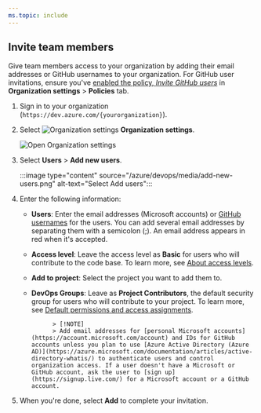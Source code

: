 ```yaml
---
ms.topic: include
---
```


## Invite team members

Give team members access to your organization by adding their email addresses or GitHub usernames to your organization. For GitHub user invitations, ensure you've [enabled the policy, _Invite GitHub users_](../user-guide/sign-up-invite-teammates.md#enable-github-invitations) in **Organization settings** > **Policies** tab.

1.  Sign in to your organization (`https://dev.azure.com/{yourorganization}`).

2.  Select ![Organization settings](/azure/devops/media/icons/gear-icon.png) **Organization settings**.

    ![Open Organization settings](/azure/devops/media/settings/open-admin-settings-vert.png)

3.  Select **Users** > **Add new users**.

    :::image type="content" source="/azure/devops/media/add-new-users.png" alt-text="Select Add users":::

4.  Enter the following information:

    * **Users**: Enter the email addresses (Microsoft accounts) or [GitHub usernames](#enable-github-invitations) for the users. You can add several email addresses by separating them with a semicolon (;). An email address appears in red when it's accepted.
    * **Access level**: Leave the access level as **Basic** for users who will contribute to the code base. To learn more, see [About access levels](/azure/devops/organizations/security/access-levels).
    * **Add to project**: Select the project you want to add them to.
    * **DevOps Groups**: Leave as **Project Contributors**, the default security group for users who will contribute to your project. To learn more, see [Default permissions and access assignments](/azure/devops/organizations/security/permissions-access).

      ```
      		> [!NOTE]  
      		> Add email addresses for [personal Microsoft accounts](https://account.microsoft.com/account) and IDs for GitHub accounts unless you plan to use [Azure Active Directory (Azure AD)](https://azure.microsoft.com/documentation/articles/active-directory-whatis/) to authenticate users and control organization access. If a user doesn't have a Microsoft or GitHub account, ask the user to [sign up](https://signup.live.com/) for a Microsoft account or a GitHub account.  
      ```

5.  When you're done, select **Add** to complete your invitation.
